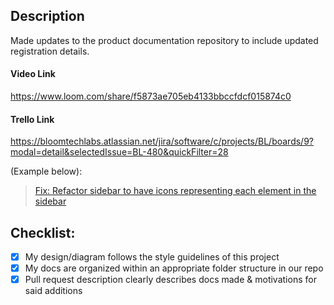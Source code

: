 ## Description

Made updates to the product documentation repository to include updated registration details. 

#### Video Link

https://www.loom.com/share/f5873ae705eb4133bbccfdcf015874c0

#### Trello Link

https://bloomtechlabs.atlassian.net/jira/software/c/projects/BL/boards/9?modal=detail&selectedIssue=BL-480&quickFilter=28

(Example below):

<blockquote class="trello-card"><a href="https:&#x2F;&#x2F;trello.com&#x2F;c&#x2F;JfipwNkb&#x2F;265-fix-refactor-sidebar-to-have-icons-representing-each-element-in-the-sidebar">Fix: Refactor sidebar to have icons representing each element in the sidebar</a></blockquote>

## Checklist:

- [X] My design/diagram follows the style guidelines of this project
- [X] My docs are organized within an appropriate folder structure in our repo
- [X] Pull request description clearly describes docs made & motivations for said additions
